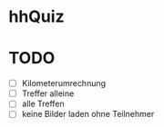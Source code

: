 # hhQuiz


# TODO
- [ ] Kilometerumrechnung
- [ ] Treffer alleine
- [ ] alle Treffen
- [ ] keine Bilder laden ohne Teilnehmer